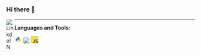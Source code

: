 ### Hi there 👋

<a target="_blank" href="https://www.linkedin.com/in/mbmackenzie/">
  <img align="left" alt="LinkdeIN" width="22px" src="https://cdn.jsdelivr.net/npm/simple-icons@v3/icons/linkedin.svg" />
</a>

<!--
**mbmackenzie/mbmackenzie** is a ✨ _special_ ✨ repository because its `README.md` (this file) appears on your GitHub profile.

Here are some ideas to get you started:

- 🔭 I’m currently working on ...
- 🌱 I’m currently learning ...
- 👯 I’m looking to collaborate on ...
- 🤔 I’m looking for help with ...
- 💬 Ask me about ...
- 📫 How to reach me: ...
- 😄 Pronouns: He/Him/His
- ⚡ Fun fact: ...
-->


----

**Languages and Tools:**  

<code><img height="20" src="https://raw.githubusercontent.com/github/explore/80688e429a7d4ef2fca1e82350fe8e3517d3494d/topics/python/python.png"></code>
<code><img height="20" src="https://user-images.githubusercontent.com/52085111/144529146-5eb66b66-c3c4-4f10-9e8d-4af1d9cb4d7d.png"></code>
<code><img height="20" src="https://raw.githubusercontent.com/github/explore/80688e429a7d4ef2fca1e82350fe8e3517d3494d/topics/javascript/javascript.png"></code>
 
<!-- ----

<p align = "center">
  <img src = "https://github-readme-stats.vercel.app/api?username=mbmackenzie&show_icons=true&" width = 400>
  <img src = "https://github-readme-streak-stats.herokuapp.com?user=mbmackenzie&hide_border=true" width = 400>
</p>
 -->

